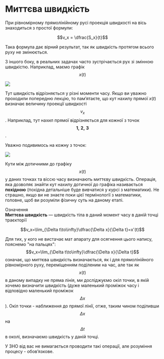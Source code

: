 # Миттєва швидкiсть

При рiвномiрному прямолiнiйному русi проекцiя швидкостi на вiсь знаходиться з простої формули:

$$v_x = \dfrac{S_x}{t}$$

Така формула дає вiрний результат, так як швидкiсть протягом всього руху не змiнюється.

З iншого боку, в реальних задачах часто зустрiчається рух зi змiнною швидкiстю. Наприклад, маємо графiк $$x(t)$$

<img class="image"  src="https://rawgit.com/chudaol/ed-era-book-physics/master/images/chapter_2/1.svg" />

Тут швидкiсть вiдрiзняється у рiзнi моменти часу. Якщо ви уважно проходили попередню лекцiю, то пам’ятаєте, що кут нахилу прямої $x(t)$ визначає величину проекцiї швидкостi $$v_x$$. Наприклад, тут нахил прямої вiдрiзняється для кожної з точок $$\boldsymbol{1, \ 2, \ 3}$$.

Уважно подивимось на кожну з точок:

<img class="image"  src="https://rawgit.com/chudaol/ed-era-book-physics/master/images/chapter_2/2.svg" />

Кути мiж дотичними до графiку $$x(t)$$ у даних точках та вiссю часу визначають миттєву швидкiсть. Операцiя, яка дозволяє знайти кут нахилу дотичної до графiка
називається <b>похiдною</b> (похiдна детальнiше буде вивчатися у курсi з математики). Не страшно, якщо ви не знаєте поки цiєї термiнологiї з математики, головне, щоб ви розумiли фiзичну суть на даному етапi.

<div class="eoz-wrap">
<span class="eoz">Означення</span>
<div class="eoz-text">
<b>Миттєва швидкiсть</b> — швидкiсть тiла в даний момент часу в данiй точцi траєкторії 

$$v_x=\lim_{\Delta t\to\infty}\dfrac{\Delta x}{\Delta t}=x'(t)$$

</div>
</div>

Для тих, у кого не вистачає мат апарату для осягнення цього напису, пояснемо "на пальцях": $$v_x=\lim_{\Delta t\to\infty}\dfrac{\Delta x}{\Delta t}$$ означає, що миттєва швидкiсть визначається, як i для прямолiнiйного рiвномiрного руху, перемiщенням подiленим на час, але так як $$x(t)$$ в даному
випадку не пряма лiнiя, ми дослiджуємо окiл точки, в якiй хочемо визначити швидкiсть (дуже маленький промiжок часу i вiдповiдно маленький промiжок $$\Delta x$$). Окiл точки - наближення до прямої лiнiї, отже, таким чином подiливши $$\Delta x$$ на $$\Delta t$$ в околi, визначаємо швидкiсть у данiй точцi.

У ЗНО вiд вас не вимагається проводити такi операцiї, але розумiння процесу - обов’язкове.
